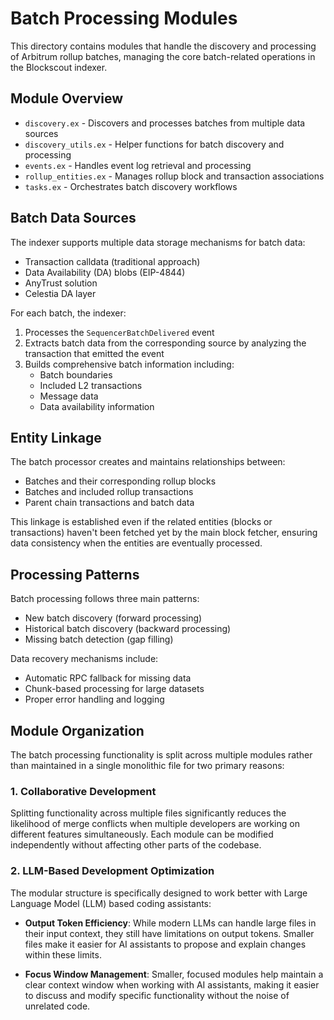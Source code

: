 # Batch Processing Modules

This directory contains modules that handle the discovery and processing of Arbitrum rollup batches, managing the core batch-related operations in the Blockscout indexer.

## Module Overview

- `discovery.ex` - Discovers and processes batches from multiple data sources
- `discovery_utils.ex` - Helper functions for batch discovery and processing
- `events.ex` - Handles event log retrieval and processing
- `rollup_entities.ex` - Manages rollup block and transaction associations
- `tasks.ex` - Orchestrates batch discovery workflows

## Batch Data Sources

The indexer supports multiple data storage mechanisms for batch data:
- Transaction calldata (traditional approach)
- Data Availability (DA) blobs (EIP-4844)
- AnyTrust solution
- Celestia DA layer

For each batch, the indexer:
1. Processes the `SequencerBatchDelivered` event
2. Extracts batch data from the corresponding source by analyzing the transaction that emitted the event
3. Builds comprehensive batch information including:
   - Batch boundaries
   - Included L2 transactions
   - Message data
   - Data availability information

## Entity Linkage

The batch processor creates and maintains relationships between:
- Batches and their corresponding rollup blocks
- Batches and included rollup transactions
- Parent chain transactions and batch data

This linkage is established even if the related entities (blocks or transactions) haven't been fetched yet by the main block fetcher, ensuring data consistency when the entities are eventually processed.

## Processing Patterns

Batch processing follows three main patterns:
- New batch discovery (forward processing)
- Historical batch discovery (backward processing)
- Missing batch detection (gap filling)

Data recovery mechanisms include:
- Automatic RPC fallback for missing data
- Chunk-based processing for large datasets
- Proper error handling and logging

## Module Organization

The batch processing functionality is split across multiple modules rather than maintained in a single monolithic file for two primary reasons:

### 1. Collaborative Development

Splitting functionality across multiple files significantly reduces the likelihood of merge conflicts when multiple developers are working on different features simultaneously. Each module can be modified independently without affecting other parts of the codebase.

### 2. LLM-Based Development Optimization

The modular structure is specifically designed to work better with Large Language Model (LLM) based coding assistants:

- **Output Token Efficiency**: While modern LLMs can handle large files in their input context, they still have limitations on output tokens. Smaller files make it easier for AI assistants to propose and explain changes within these limits.

- **Focus Window Management**: Smaller, focused modules help maintain a clear context window when working with AI assistants, making it easier to discuss and modify specific functionality without the noise of unrelated code.